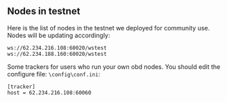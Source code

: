 ## Nodes in testnet

Here is the list of nodes in the testnet we deployed for community use. Nodes will be updating accordingly:  

``` 
ws://62.234.216.108:60020/wstest
ws://62.234.188.160:60020/wstest
```

Some trackers for users who run your own obd nodes. You should edit the configure file: `\config\conf.ini`:

```
[tracker]
host = 62.234.216.108:60060
``` 

 
